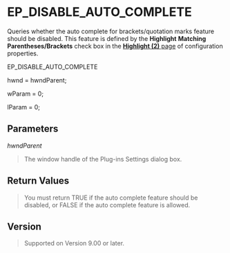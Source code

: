 # EP\_DISABLE\_AUTO\_COMPLETE

Queries whether the auto complete for brackets/quotation marks feature should be disabled. This feature is defined by the **Highlight**
**Matching Parentheses/Brackets** check box in the
[**Highlight (2)** page](../../dlg/properties/highlight2/index) of configuration properties.

EP\_DISABLE\_AUTO\_COMPLETE

hwnd = hwndParent;

wParam = 0;

lParam = 0;

## Parameters

_hwndParent_

> The window handle of the Plug-ins Settings dialog box.

## Return Values

> You must return TRUE if the auto complete feature should be disabled, or FALSE if the
> auto complete feature is allowed.

## Version

> Supported on Version 9.00 or later.

